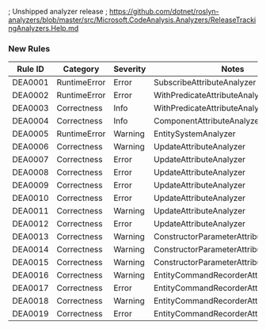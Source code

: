﻿; Unshipped analyzer release
; https://github.com/dotnet/roslyn-analyzers/blob/master/src/Microsoft.CodeAnalysis.Analyzers/ReleaseTrackingAnalyzers.Help.md

### New Rules
Rule ID | Category | Severity | Notes
--------|----------|----------|-------
DEA0001 | RuntimeError | Error | SubscribeAttributeAnalyzer
DEA0002 | RuntimeError | Error | WithPredicateAttributeAnalyzer
DEA0003 | Correctness | Info | WithPredicateAttributeAnalyzer
DEA0004 | Correctness | Info | ComponentAttributeAnalyzer
DEA0005 | RuntimeError | Warning | EntitySystemAnalyzer
DEA0006 | Correctness | Warning | UpdateAttributeAnalyzer
DEA0007 | Correctness | Error | UpdateAttributeAnalyzer
DEA0008 | Correctness | Error | UpdateAttributeAnalyzer
DEA0009 | Correctness | Error | UpdateAttributeAnalyzer
DEA0010 | Correctness | Error | UpdateAttributeAnalyzer
DEA0011 | Correctness | Warning | UpdateAttributeAnalyzer
DEA0012 | Correctness | Error | UpdateAttributeAnalyzer
DEA0013 | Correctness | Warning | ConstructorParameterAttributeAnalyzer
DEA0014 | Correctness | Warning | ConstructorParameterAttributeAnalyzer
DEA0015 | Correctness | Warning | ConstructorParameterAttributeAnalyzer
DEA0016 | Correctness | Warning | EntityCommandRecorderAttributeAnalyzer
DEA0017 | Correctness | Error | EntityCommandRecorderAttributeAnalyzer
DEA0018 | Correctness | Warning | EntityCommandRecorderAttributeAnalyzer
DEA0019 | Correctness | Error | EntityCommandRecorderAttributeAnalyzer